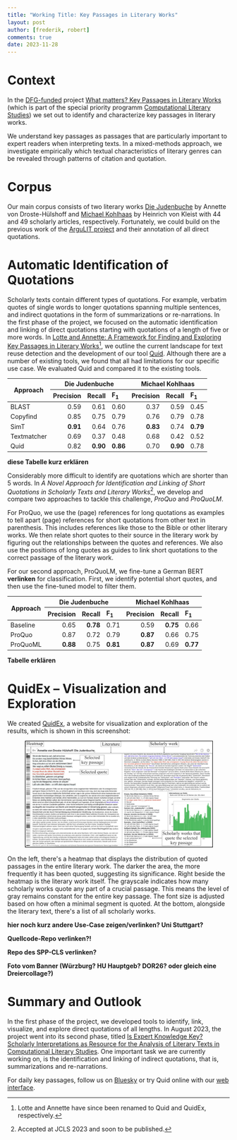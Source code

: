 ```yaml
---
title: "Working Title: Key Passages in Literary Works"
layout: post
author: [frederik, robert]
comments: true
date: 2023-11-28
---
```


# Context

In the
[DFG-funded](https://gepris.dfg.de/gepris/projekt/424207720?language=en)
project [What matters? Key Passages in Literary
Works](https://www.projekte.hu-berlin.de/en/schluesselstellen/what-matters-key-passages-in-literary-works)
(which is part of the special priority programm [Computational
Literary Studies](https://dfg-spp-cls.github.io/)) we set out to
identify and characterize key passages in literary works.

We understand key passages as passages that are particularly important
to expert readers when interpreting texts. In a mixed-methods
approach, we investigate empirically which textual characteristics of
literary genres can be revealed through patterns of citation and
quotation.

# Corpus

Our main corpus consists of two literary works [Die
Judenbuche](https://en.wikipedia.org/wiki/Die_Judenbuche) by Annette
von Droste-Hülshoff and [Michael
Kohlhaas](https://en.wikipedia.org/wiki/Michael_Kohlhaas) by Heinrich
von Kleist with 44 and 49 scholarly articles,
respectively. Fortunately, we could build on the previous work of the
[ArguLIT
project](https://gepris.dfg.de/gepris/projekt/372804438?language=en)
and their annotation of all direct quotations.

# Automatic Identification of Quotations

Scholarly texts contain different types of quotations. For example,
verbatim quotes of single words to longer quotations spanning multiple
sentences, and indirect quotations in the form of summarizations or
re-narrations. In the first phase of the project, we focused on the
automatic identification and linking of direct quotations starting
with quotations of a length of five or more words. In [Lotte and
Annette: A Framework for Finding and Exploring Key Passages in
Literary Works](https://aclanthology.org/2021.nlp4dh-1.7.pdf)[^1], we
outline the current landscape for text reuse detection and the
development of our tool [Quid](https://hu.berlin/quid). Although there
are a number of existing tools, we found that all had limitations for
our specific use case. We evaluated Quid and compared it to the
existing tools.

[^1]: Lotte and Annette have since been renamed to Quid and QuidEx, respectively.

<table>
  <thead>
    <tr>
      <th align="center" rowspan="3">Approach</th>
      <th align="center" colspan="3">Die Judenbuche</th>
      <th align="center" colspan="3">Michael Kohlhaas</th>
    </tr>
    <tr>
      <th align="left">Precision</th>
      <th align="left">Recall</th>
      <th align="left">F<sub>1</sub></th>
      <th align="left">Precision</th>
      <th align="left">Recall</th>
      <th align="left">F<sub>1</sub></th>
    </tr>
  </thead>
  <tbody>
    <tr>
      <td align="left">BLAST</td>
      <td align="right">0.59</td>
      <td align="right">0.61</td>
      <td align="right">0.60</td>
      <td align="right">0.37</td>
      <td align="right">0.59</td>
      <td align="right">0.45</td>
    </tr>
    <tr>
      <td align="left">Copyfind</td>
      <td align="right">0.85</td>
      <td align="right">0.75</td>
      <td align="right">0.79</td>
      <td align="right">0.76</td>
      <td align="right">0.79</td>
      <td align="right">0.78</td>
    </tr>
    <tr>
      <td align="left">SimT</td>
      <td align="right"><strong>0.91</strong></td>
      <td align="right">0.64</td>
      <td align="right">0.76</td>
      <td align="right"><strong>0.83</strong></td>
      <td align="right">0.74</td>
      <td align="right"><strong>0.79</strong></td>
    </tr>
    <tr>
      <td align="left">Textmatcher</td>
      <td align="right">0.69</td>
      <td align="right">0.37</td>
      <td align="right">0.48</td>
      <td align="right">0.68</td>
      <td align="right">0.42</td>
      <td align="right">0.52</td>
    </tr>
    <tr>
      <td align="left">Quid</td>
      <td align="right">0.82</td>
      <td align="right"><strong>0.90</strong></td>
      <td align="right"><strong>0.86</strong></td>
      <td align="right">0.70</td>
      <td align="right"><strong>0.90</strong></td>
      <td align="right">0.78</td>
    </tr>
  </tbody>
</table>

**diese Tabelle kurz erklären**

Considerably more difficult to identify are quotations which are
shorter than 5 words. In _A Novel Approach for Identification and
Linking of Short Quotations in Scholarly Texts and Literary
Works_[^2], we develop and compare two approaches to tackle this
challenge, _ProQuo_ and _ProQuoLM_.

[^2]: Accepted at JCLS 2023 and soon to be published.

For ProQuo, we use the (page) references for long quotations as
examples to tell apart (page) references for short quotations from
other text in parenthesis. This includes references like those to the
Bible or other literary works. We then relate short quotes to their
source in the literary work by figuring out the relationships between
the quotes and references. We also use the positions of long quotes as
guides to link short quotations to the correct passage of the literary
work.

For our second approach, ProQuoLM, we fine-tune a German BERT
**verlinken** for classification. First, we identify potential short
quotes, and then use the fine-tuned model to filter them.

<table>
  <thead>
    <tr>
      <th align="center" rowspan="2">Approach</th>
      <th align="center" colspan="3">Die Judenbuche</th>
      <th align="center" colspan="3">Michael Kohlhaas</th>
    </tr>
    <tr>
      <th align="left">Precision</th>
      <th align="left">Recall</th>
      <th align="left">F<sub>1</sub></th>
      <th align="left">Precision</th>
      <th align="left">Recall</th>
      <th align="left">F<sub>1</sub></th>
    </tr>
  </thead>
  <tbody>
    <tr>
      <td align="left">Baseline</td>
      <td align="right">0.65</td>
      <td align="right"><strong>0.78</strong></td>
      <td align="right">0.71</td>
      <td align="right">0.59</td>
      <td align="right"><strong>0.75</strong></td>
      <td align="right">0.66</td>
    </tr>
    <tr>
      <td align="left">ProQuo</td>
      <td align="right">0.87</td>
      <td align="right">0.72</td>
      <td align="right">0.79</td>
      <td align="right"><strong>0.87</strong></td>
      <td align="right">0.66</td>
      <td align="right">0.75</td>
    </tr>
    <tr>
      <td align="left">ProQuoML</td>
      <td align="right"><strong>0.88</strong></td>
      <td align="right">0.75</td>
      <td align="right"><strong>0.81</strong></td>
      <td align="right"><strong>0.87</strong></td>
      <td align="right">0.69</td>
      <td align="right"><strong>0.77</strong></td>
    </tr>
  </tbody>
</table>

**Tabelle erklären**

# QuidEx – Visualization and Exploration

We created [QuidEx](https://hu.berlin/quidex), a website for
visualization and exploration of the results, which is shown in this
screenshot:

<figure style="text-align:center;">
  <img src="/images/key-passages-website.jpg" alt="Key passages, website" style="width:900px; border: 1px solid transparent; border-color: black;" />
</figure>

On the left, there's a heatmap that displays the distribution of
quoted passages in the entire literary work. The darker the area, the
more frequently it has been quoted, suggesting its significance. Right
beside the heatmap is the literary work itself. The grayscale
indicates how many scholarly works quote any part of a crucial
passage. This means the level of gray remains constant for the entire
key passage. The font size is adjusted based on how often a minimal
segment is quoted. At the bottom, alongside the literary text, there's
a list of all scholarly works.

**hier noch kurz andere Use-Case zeigen/verlinken? Uni Stuttgart?**

**Quellcode-Repo verlinken?!**

**Repo des SPP-CLS verlinken?**

**Foto vom Banner (Würzburg? HU Hauptgeb? DOR26? oder gleich eine Dreiercollage?)**

# Summary and Outlook

In the first phase of the project, we developed tools to identify,
link, visualize, and explore direct quotations of all lengths.  In
August 2023, the project went into its second phase, titled [Is Expert
Knowledge Key? Scholarly Interpretations as Resource for the Analysis
of Literary Texts in Computational Literary
Studies](https://www.projekte.hu-berlin.de/en/schluesselstellen/).
One important task we are currently working on, is the identification
and linking of indirect quotations, that is, summarizations and
re-narrations.

For daily key passages, follow us on
[Bluesky](https://bsky.app/profile/fredr0id.bsky.social) or try Quid
online with our [web interface](https://hu.berlin/quidweb).
